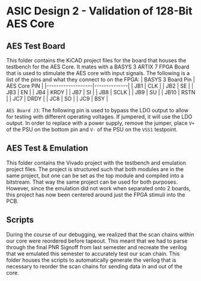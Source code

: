 # ASIC Design 2 - Validation of 128-Bit AES Core

## AES Test Board
This folder contains the KiCAD project files for the board that houses the testbench for the AES Core. It mates with a BASYS 3 ARTIX 7 FPGA Board that is used to stimulate the AES
core with input signals. The following is a list of the pins and what they connect to on the FPGA:
| BASYS 3 Board Pin | AES Core PIN | 
|-------------------|--------------|
|        JB1        |      CLK     |
|        JB2        |      SE      |
|        JB3        |      EN      |
|        JB4        |     KRDY     |
|        JB7        |      SI      |
|        JB8        |     SCLK     |
|        JB9        |      SU      |
|        JB10       |     RSTN     |
|        JC7        |     DRDY     |
|        JC8        |      SO      |
|        JC9        |      BSY     |

`AES Board J3`: The following pin is used to bypass the LDO output to allow for testing with different operating voltages. If jumpered, it will use the LDO output. In order to 
replace with a power supply, remove the jumper, place `V+` of the PSU on the bottom pin and `V-` of the PSU on the `VSS1` testpoint.

## AES Test & Emulation

This folder contains the Vivado project with the testbench and emulation project files. The project is structured such that both modules are in the same project, but one can 
be set as the top module and compiled into a bitstream. That way the same project can be used for both purposes. However, since the emulation did not work when separated onto 
2 boards, this project has now been centered around just the FPGA stimuli into the PCB.

## Scripts

During the course of our debugging, we realized that the scan chains within our core were reordered before tapeout. This meant that we had to parse through the final PNR Signoff
from last semester and recreate the verilog that we emulated this semester to accurately test our scan chain. This folder houses the scripts to automatically generate the verilog
that is necessary to reorder the scan chains for sending data in and out of the core.
